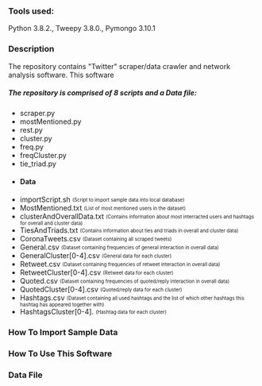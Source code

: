 ### Tools used:
Python 3.8.2., Tweepy 3.8.0., Pymongo 3.10.1
 
### Description
The repository contains "Twitter" scraper/data crawler and network analysis software. This software 

##### The repository is comprised of 8 scripts and a Data file:
* scraper.py
* mostMentioned.py
* rest.py
* cluster.py
* freq.py
* freqCluster.py
* tie_triad.py
* #### Data
 * importScript.sh <sub><sup> (Script to import sample data into local database) </sub></sup>
  * MostMentioned.txt <sub><sup>(List of most mentioned users in the dataset)</sub></sup>
  * clusterAndOverallData.txt <sub><sup>(Contains information about most interracted users and hashtags for overall and cluster data)</sub></sup>
  * TiesAndTriads.txt <sub><sup>(Contains information about ties and triads in overall and cluster data)</sub></sup>
  * CoronaTweets.csv <sub><sup>(Dataset containing all scraped tweets)</sub></sup>
  * General.csv <sub><sup>(Dataset containing frequencies of general interaction in overall data)</sub></sup>
  * GeneralCluster[0-4].csv <sub><sup>(General data for each cluster)</sub></sup>
  * Retweet.csv <sub><sup>(Dataset containing frequencies of retweet interaction in overall data)</sub></sup>
  * RetweetCluster[0-4].csv <sub><sup>(Retweet data for each cluster)</sub></sup>
  * Quoted.csv <sub><sup>(Dataset containing frequencies of quoted/reply interaction in overall data)</sub></sup>
  * QuotedCluster[0-4].csv <sub><sup>(Quoted/reply data for each cluster)</sub></sup>
  * Hashtags.csv <sub><sup>(Dataset containing all used hashtags and the list of which other hashtags this hashtag has appeared together with)</sub></sup>
  * HashtagsCluster[0-4]. <sub><sup>(Hashtag data for each cluster)</sub></sup>

### How To Import Sample Data

### How To Use This Software


### Data File

